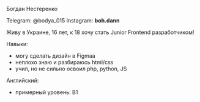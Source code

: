 Богдан Нестеренко

Telegram: @bodya_015
Instagram: __boh.dann__

Живу в Украине, 16 лет, к 18 хочу стать Junior Frontend разработчиком!

Навыки:
  - могу сделать дизайн в Figmaa
  - неплохо знаю и разбираюсь html/css
  -  учил, но не сильно освоил php, python, JS

Английский:
  - примерный уровень: B1
